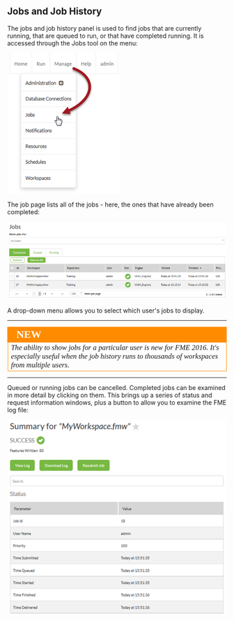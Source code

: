 ## Jobs and Job History ##

The jobs and job history panel is used to find jobs that are currently running, that are queued to run, or that have completed running. It is accessed through the Jobs tool on the menu:

![](./Images/Img1.28.JobsMenu.png)

The job page lists all of the jobs - here, the ones that have already been completed:

![](./Images/Img1.29.JobHistory.png)

A drop-down menu allows you to select which user's jobs to display.

---

<!--New Section--> 

<table style="border-spacing: 0px">
<tr>
<td style="vertical-align:middle;background-color:darkorange;border: 2px solid darkorange">
<i class="fa fa-bolt fa-lg fa-pull-left fa-fw" style="color:white;padding-right: 12px;vertical-align:text-top"></i>
<span style="color:white;font-size:x-large;font-weight: bold;font-family:serif">NEW</span>
</td>
</tr>

<tr>
<td style="border: 1px solid darkorange">
<span style="font-family:serif; font-style:italic; font-size:larger">
The ability to show jobs for a particular user is new for FME 2016. It's especially useful when the job history runs to thousands of workspaces from multiple users.
</span>
</td>
</tr>
</table>

---

Queued or running jobs can be cancelled. Completed jobs can be examined in more detail by clicking on them. This brings up a series of status and request information windows, plus a button to allow you to examine the FME log file:

![](./Images/Img1.30.JobHistoryDetailedView.png)